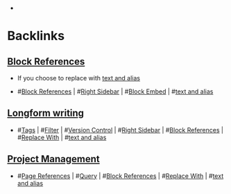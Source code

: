 - 

# Backlinks
## [Block References](<Block References.md>)
- If you choose to replace with [text and alias](<text and alias.md>)

- #[Block References](<Block References.md>) | #[Right Sidebar](<Right Sidebar.md>) | #[Block Embed](<Block Embed.md>) | #[text and alias](<text and alias.md>)

## [Longform writing](<Longform writing.md>)
- #[Tags](<Tags.md>) | #[Filter](<Filter.md>) | #[Version Control](<Version Control.md>) | #[Right Sidebar](<Right Sidebar.md>) | #[Block References](<Block References.md>) | #[Replace With](<Replace With.md>) | #[text and alias](<text and alias.md>)

## [Project Management](<Project Management.md>)
- #[Page References](<Page References.md>) | #[Query](<Query.md>) | #[Block References](<Block References.md>) | #[Replace With](<Replace With.md>) |  #[text and alias](<text and alias.md>)

